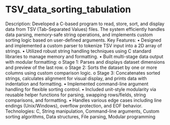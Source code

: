 # TSV_data_sorting_tabulation
Description:
Developed a C-based program to read, store, sort, and display data from TSV (Tab-Separated Values) files. The system efficiently handles data parsing, memory-safe string operations, and implements custom sorting logic based on user-defined arguments.
Key Features:
•	Designed and implemented a custom parser to tokenize TSV input into a 2D array of strings.
•	Utilized robust string handling techniques using C standard libraries to manage memory and formatting.
•	Built multi-stage data output with modular formatting:
o	Stage 1: Parses and displays dataset dimensions and preview of the last row.
o	Stage 2: Sorts the dataset by one or more columns using custom comparison logic.
o	Stage 3: Concatenates sorted strings, calculates alignment for visual display, and prints data with indentation and formatting.
•	Implemented command-line argument handling for flexible sorting control.
•	Included unit-style modularity via reusable helper functions for parsing, swapping rows/fields, string comparisons, and formatting.
•	Handles various edge cases including line endings (Unix/Windows), overflow protection, and EOF behavior.
Technologies:
C, String manipulation, Command-line arguments, Custom sorting algorithms, Data structures, File parsing, Modular programming

